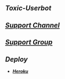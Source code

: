 ## <b><i> Toxic-Userbot

## [Support Channel](https://t.me/TheToxicUB)

## [Support Group](https://t.me/ToxicUb_Support)

## Deploy 
- [Heroku](https://github.com/TeamUltroid/Ultroid#Deploy-to-Heroku)
